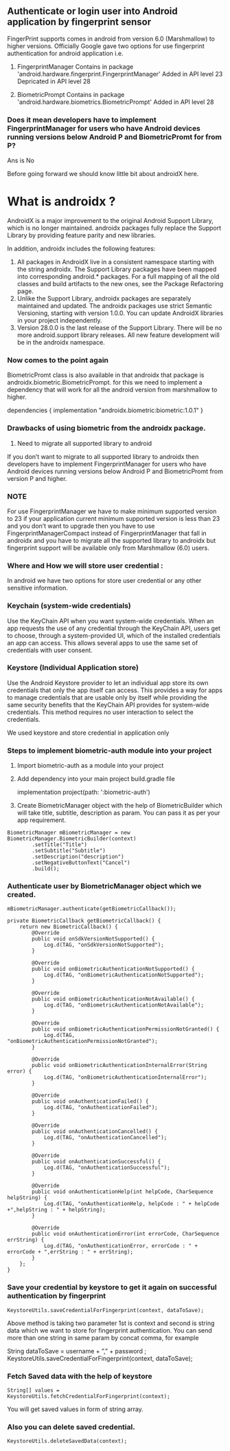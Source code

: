 ## Authenticate or login user into Android application by fingerprint sensor

FingerPrint supports comes in android from version 6.0 (Marshmallow) to higher versions. Officially Google gave two options for use fingerprint authentication for android application i.e.
1.	FingerprintManager
    Contains in package 'android.hardware.fingerprint.FingerprintManager'
    Added in API level 23
    Depricated in API level 28
    
2.	BiometricPrompt
    Contains in package 'android.hardware.biometrics.BiometricPrompt'
    Added in API level 28
    
### Does it mean developers have to implement FingerprintManager for users who have Android devices running versions below Android P and BiometricPromt for from P?
Ans is No

    
Before going forward we should know little bit about androidX here.

# What is androidx ?
AndroidX is a major improvement to the original Android Support Library, which is no longer maintained. androidx packages fully replace the Support Library by providing feature parity and new libraries.

In addition, androidx includes the following features:

1.	All packages in AndroidX live in a consistent namespace starting with the string androidx. The Support Library packages       have been mapped into corresponding android.* packages. For a full mapping of all the old classes and build artifacts to       the new ones, see the Package Refactoring page.
2.	Unlike the Support Library, androidx packages are separately maintained and updated. The androidx packages use strict         Semantic Versioning, starting with version 1.0.0. You can update AndroidX libraries in your project independently.
3.	Version 28.0.0 is the last release of the Support Library. There will be no more android.support library releases. All new     feature development will be in the androidx namespace.


### Now comes to the point again
BiometricPromt class is also available in that androidx that package is androidx.biometric.BiometricPrompt. for this we need to implement a dependency that will work for all the android version from marshmallow to higher.

dependencies {
    implementation "androidx.biometric:biometric:1.0.1"
}

### Drawbacks of using biometric from the androidx package.
1. Need to migrate all supported library to android


If you don’t want to migrate to all supported library to androidx then developers have to implement FingerprintManager for users who have Android devices running versions below Android P and BiometricPromt from version P and higher.

### NOTE
For use FingerprintManager we have to make minimum supported version to 23 if your application current minimum supported version is less than 23 and you don’t want to upgrade then you have to use FingerprintManagerCompact instead of FingerprintManager that fall in androidx and you have to migrate all the supported library to androidx but fingerprint support will be available only from Marshmallow (6.0) users.

### Where and How we will store user credential : 
In android we have two options for store user credential or any other sensitive information.

### Keychain (system-wide credentials) 
Use the KeyChain API when you want system-wide credentials. When an app requests the use of any credential through the KeyChain API, users get to choose, through a system-provided UI, which of the installed credentials an app can access. This allows several apps to use the same set of credentials with user consent.

### Keystore (Individual Application store)
Use the Android Keystore provider to let an individual app store its own credentials that only the app itself can access. This provides a way for apps to manage credentials that are usable only by itself while providing the same security benefits that the KeyChain API provides for system-wide credentials. This method requires no user interaction to select the credentials.

We used keystore and store credential in application only

### Steps to implement biometric-auth module into your project
1. Import biometric-auth as a module into your project

2. Add dependency into your main project build.gradle file

   implementation project(path: ':biometric-auth')

3. Create BiometricManager object with the help of BiometricBuilder which will take title, subtitle, description as param. You    can pass it as per your app requirement.

```
BiometricManager mBiometricManager = new BiometricManager.BiometricBuilder(context)
        .setTitle("Title")
        .setSubtitle("Subtitle")
        .setDescription("description")
        .setNegativeButtonText("Cancel")
        .build();
```

###	Authenticate user by BiometricManager object which we created.

```
mBiometricManager.authenticate(getBiometricCallback());

private BiometricCallback getBiometricCallback() {
    return new BiometricCallback() {
        @Override
        public void onSdkVersionNotSupported() {
            Log.d(TAG, "onSdkVersionNotSupported");
        }

        @Override
        public void onBiometricAuthenticationNotSupported() {
            Log.d(TAG, "onBiometricAuthenticationNotSupported");
        }

        @Override
        public void onBiometricAuthenticationNotAvailable() {
            Log.d(TAG, "onBiometricAuthenticationNotAvailable");
        }

        @Override
        public void onBiometricAuthenticationPermissionNotGranted() {
            Log.d(TAG, "onBiometricAuthenticationPermissionNotGranted");
        }

        @Override
        public void onBiometricAuthenticationInternalError(String error) {
            Log.d(TAG, "onBiometricAuthenticationInternalError");
        }

        @Override
        public void onAuthenticationFailed() {
            Log.d(TAG, "onAuthenticationFailed");
        }

        @Override
        public void onAuthenticationCancelled() {
            Log.d(TAG, "onAuthenticationCancelled");
        }

        @Override
        public void onAuthenticationSuccessful() {
            Log.d(TAG, "onAuthenticationSuccessful");
        }

        @Override
        public void onAuthenticationHelp(int helpCode, CharSequence helpString) {
            Log.d(TAG, "onAuthenticationHelp, helpCode : " + helpCode +",helpString : " + helpString);
        }

        @Override
        public void onAuthenticationError(int errorCode, CharSequence errString) {
            Log.d(TAG, "onAuthenticationError, errorCode : " + errorCode + ",errString : " + errString);
        }
    };
}
```

### Save your credential by keystore to get it again on successful authentication by fingerprint
```
KeystoreUtils.saveCredentialForFingerprint(context, dataToSave);
```
Above method is taking two parameter 1st is context and second is string data which we want to store for fingerprint authentication. You can send more than one string in same param by concat comma, for example

String dataToSave = username + ”,” + password ;
KeystoreUtils.saveCredentialForFingerprint(context, dataToSave);

### Fetch Saved data with the help of keystore
```
String[] values = KeystoreUtils.fetchCredentialForFingerprint(context);
```
You will get saved values in form of string array. 

### Also you can delete saved credential.
```
KeystoreUtils.deleteSavedData(context);
```
